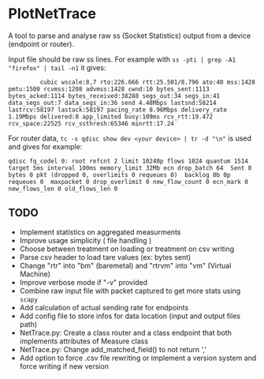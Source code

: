 # PlotNetTrace

A tool to parse and analyse raw ss (Socket Statistics) output from a device (endpoint or router).

Input file should be raw ss lines. For example with `ss -pti | grep -A1 "firefox" | tail -n1` it gives:
```
         cubic wscale:8,7 rto:226.666 rtt:25.501/8.796 ato:40 mss:1428 pmtu:1500 rcvmss:1208 advmss:1428 cwnd:10 bytes_sent:1113 bytes_acked:1114 bytes_received:38288 segs_out:34 segs_in:41 data_segs_out:7 data_segs_in:36 send 4.48Mbps lastsnd:58214 lastrcv:58197 lastack:58197 pacing_rate 8.96Mbps delivery_rate 1.19Mbps delivered:8 app_limited busy:109ms rcv_rtt:19.472 rcv_space:22525 rcv_ssthresh:65346 minrtt:17.24
```

For router data, `tc -s qdisc show dev <your device> | tr -d "\n"` is used and gives for example:
```
qdisc fq_codel 0: root refcnt 2 limit 10240p flows 1024 quantum 1514 target 5ms interval 100ms memory_limit 32Mb ecn drop_batch 64  Sent 0 bytes 0 pkt (dropped 0, overlimits 0 requeues 0)  backlog 0b 0p requeues 0  maxpacket 0 drop_overlimit 0 new_flow_count 0 ecn_mark 0  new_flows_len 0 old_flows_len 0
```

## TODO
* Implement statistics on aggregated measurments
* Improve usage simplicity ( file handling )
* Choose between treatment on loading or treatment on csv writing
* Parse csv header to load tare values (ex: bytes sent)
* Change "rtr" into "bm" (baremetal) and "rtrvm" into "vm" (Virtual Machine)
* Improve verbose mode if "-v" provided
* Combine raw input file with packet captured to get more stats using `scapy`
* Add calculation of actual sending rate for endpoints
* Add config file to store infos for data location (input and output files path)
* NetTrace.py: Create a class router and a class endpoint that both implements attributes of Measure class
* NetTrace.py: Change add_matched_field() to not return ','
* Add option to force .csv file rewriting or implement a version system and force writing if new version
